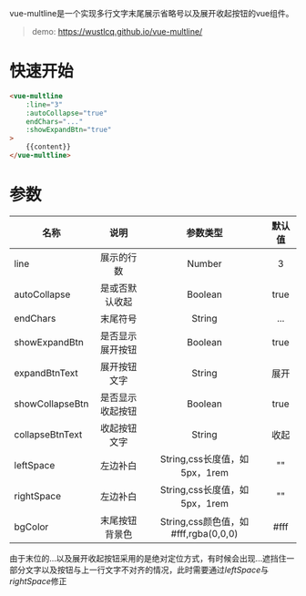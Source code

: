 vue-multline是一个实现多行文字末尾展示省略号以及展开收起按钮的vue组件。

> demo: https://wustlcq.github.io/vue-multline/

# 快速开始

```html
<vue-multline
    :line="3"
    :autoCollapse="true"
    endChars="..."
    :showExpandBtn="true"
>
    {{content}}
</vue-multline>
```

# 参数

| 名称 | 说明 | 参数类型| 默认值 |
| - | :-: | :-: | :-: |
| line | 展示的行数 | Number | 3 |
| autoCollapse | 是或否默认收起 | Boolean | true |
| endChars | 末尾符号 | String | ... |
| showExpandBtn | 是否显示展开按钮 | Boolean | true |
| expandBtnText | 展开按钮文字 | String | 展开 |
| showCollapseBtn | 是否显示收起按钮 | Boolean | true |
| collapseBtnText | 收起按钮文字 | String | 收起 |
| leftSpace | 左边补白 | String,css长度值，如5px，1rem | "" |
| rightSpace | 左边补白 | String,css长度值，如5px，1rem | "" |
| bgColor | 末尾按钮背景色 | String,css颜色值，如#fff,rgba(0,0,0) | #fff |

由于末位的...以及展开收起按钮采用的是绝对定位方式，有时候会出现...遮挡住一部分文字以及按钮与上一行文字不对齐的情况，此时需要通过*leftSpace*与*rightSpace*修正
